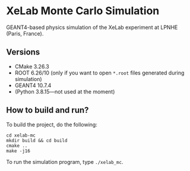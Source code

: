 # XeLab Monte Carlo Simulation

GEANT4-based physics simulation of the XeLab experiment at LPNHE (Paris, France).

## Versions

- CMake 3.26.3
- ROOT 6.26/10 (only if you want to open `*.root` files generated during simulation)
- GEANT4 10.7.4
- (Python 3.8.15—not used at the moment)

## How to build and run?

To build the project, do the following:

```
cd xelab-mc
mkdir build && cd build
cmake ..
make -j16
```

To run the simulation program, type `./xelab_mc`.
